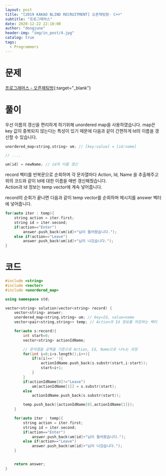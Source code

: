 ```yaml
---
layout: post
title: "[2019 KAKAO BLIND RECRUITMENT] 오픈채팅방- C++"
subtitle: "프로그래머스"
date: 2020-12-22 22:10:00
author: "dongjune"
header-img: "img/in_post/4.jpg"
catalog: true
tags:
  - Programmers
---
```

# 문제
[프로그래머스 - 오픈채팅방](https://programmers.co.kr/learn/courses/30/lessons/42888){:target="_blank"}
# 풀이
우선 이름의 갱신을 편리하게 하기위해 unordered map을 사용하였습니다. map은 key 값이 중복되지 않는다는 특성이 있기 때문에 다음과 같이 간편하게 Id의 이름을 갱신할 수 있습니다.
```c++
unordered_map<string,string> um; // [key:value] = [id:name]

// ....

um[id] = newName; // id의 이름 갱신
```
  
record 벡터를 반복문으로 순회하며 각 문자열마다 Action, Id, Name 을 추출해주고 위의 코드와 같이 Id에 대한 이름을 매번 갱신해줬습니다.  
Action과 Id 정보는 temp vector에 계속 넣어줍니다.

record의 순회가 끝나면 다음과 같이 temp vector를 순회하며 메시지를 answer 벡터에 넣어줍니다.
```c++
for(auto iter : temp){
    string action = iter.first;
    string id = iter.second;
    if(action=="Enter")
        answer.push_back(um[id]+"님이 들어왔습니다.");
    else if(action=="Leave")
        answer.push_back(um[id]+"님이 나갔습니다.");
}
```

# 코드
```c++
#include <string>
#include <vector>
#include <unordered_map>

using namespace std;

vector<string> solution(vector<string> record) {
    vector<string> answer;
    unordered_map<string,string> um; // key=Id, value=name
    vector<pair<string,string>> temp; // Action과 Id 정보를 저장하는 벡터

    for(auto s:record){
        int start=0;
        vector<string> actionIdName;

        // 문자열을 공백을 기준으로 Action, Id, Name으로 나누는 과정
        for(int i=0;i<s.length();i++){
            if(s[i]==' '){
                actionIdName.push_back(s.substr(start,i-start));
                start=i+1;
            }
        }
        if(actionIdName[0]!="Leave")
            um[actionIdName[1]] = s.substr(start);
        else
            actionIdName.push_back(s.substr(start));

        temp.push_back({actionIdName[0],actionIdName[1]});
    }

    for(auto iter : temp){
        string action = iter.first;
        string id = iter.second;
        if(action=="Enter")
            answer.push_back(um[id]+"님이 들어왔습니다.");
        else if(action=="Leave")
            answer.push_back(um[id]+"님이 나갔습니다.");
    }


    return answer;
}
```